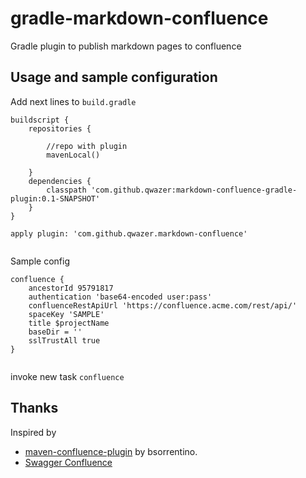 # gradle-markdown-confluence
Gradle plugin to publish markdown pages to confluence 

## Usage and sample configuration

Add next lines to ``build.gradle`` 

````
buildscript {
    repositories {
     
        //repo with plugin
        mavenLocal()

    }
    dependencies {
        classpath 'com.github.qwazer:markdown-confluence-gradle-plugin:0.1-SNAPSHOT'
    }
}

apply plugin: 'com.github.qwazer.markdown-confluence'


````

Sample config

````
confluence {
    ancestorId 95791817
    authentication 'base64-encoded user:pass'
    confluenceRestApiUrl 'https://confluence.acme.com/rest/api/'
    spaceKey 'SAMPLE'
    title $projectName
    baseDir = ''
    sslTrustAll true
}


````



invoke new task ``confluence``



## Thanks

Inspired by
  * [maven-confluence-plugin](https://github.com/bsorrentino/maven-confluence-plugin)
by bsorrentino.
  * [Swagger Confluence](https://gitlab.slkdev.net/starlightknight/swagger-confluence)




